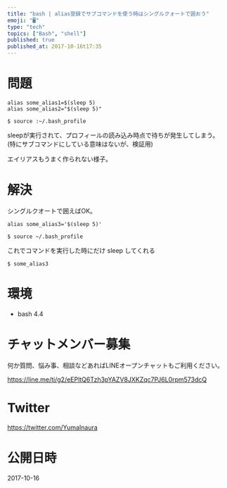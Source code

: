 ```yaml
---
title: "bash | alias登録でサブコマンドを使う時はシングルクォートで囲おう"
emoji: "🖥"
type: "tech"
topics: ["Bash", "shell"]
published: true
published_at: 2017-10-16t17:35
---
```


# 問題

```:~/.bash_profile
alias some_alias1=$(sleep 5)
alias some_alias2="$(sleep 5)"
```

```
$ source :~/.bash_profile
```

sleepが実行されて、プロフィールの読み込み時点で待ちが発生してしまう。
(特にサブコマンドにしている意味はないが、検証用)

エイリアスもうまく作られない様子。

# 解決



シングルクオートで囲えばOK。

```:~/.bash_profile
alias some_alias3='$(sleep 5)'
```

```
$ source ~/.bash_profile
```

これでコマンドを実行した時にだけ sleep してくれる

```
$ some_alias3
```

# 環境

- bash 4.4








<!-- Update From Qiita API -->

# チャットメンバー募集


何か質問、悩み事、相談などあればLINEオープンチャットもご利用ください。

https://line.me/ti/g2/eEPltQ6Tzh3pYAZV8JXKZqc7PJ6L0rpm573dcQ





# Twitter


https://twitter.com/YumaInaura


<!-- Update From Qiita API -->



# 公開日時

2017-10-16
